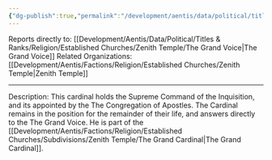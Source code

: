 ```yaml
---
{"dg-publish":true,"permalink":"/development/aentis/data/political/titles-and-ranks/religion/established-churches/zenith-temple/cardinal-of-purgative/","tags":["T/R"],"created":"2025-02-26T21:49:44.035-08:00","updated":"2025-02-26T22:20:53.086-08:00"}
---
```


Reports directly to: [[Development/Aentis/Data/Political/Titles & Ranks/Religion/Established Churches/Zenith Temple/The Grand Voice\|The Grand Voice]]
Related Organizations: [[Development/Aentis/Factions/Religion/Established Churches/Zenith Temple\|Zenith Temple]]

---
Description: This cardinal holds the Supreme Command of the Inquisition, and its appointed by the The Congregation of Apostles. The Cardinal remains in the position for the remainder of their life, and answers directly to the The Grand Voice. He is part of the [[Development/Aentis/Factions/Religion/Established Churches/Subdivisions/Zenith Temple/The Grand Cardinal\|The Grand Cardinal]].
